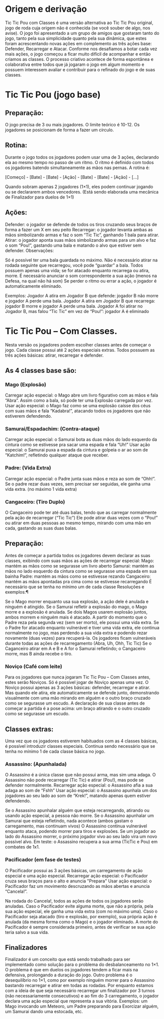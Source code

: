 # Origem e derivação

Tic Tic Pou com Classes é uma versão alternativa ao Tic Tic Pou original, jogo de roda cuja origem não é conhecida (se você souber de algo, nos avise). O jogo foi apresentado a um grupo de amigos que gostaram tanto do jogo, tanto pela sua simplicidade quanto pela sua dinâmica, que estes foram acrescentando novas ações em complemento as três ações base: Defender, Recarregar e Atacar. Conforme nos desafiamos a botar cada vez mais ações, o jogo começou a ficar muito difícil de acompanhar e então criamos as classes.
O processo criativo acontece de forma espontânea e colaborativa entre todos que já jogaram o jogo em algum momento e possuem interessem avaliar e contribuir para o refinado do jogo e de suas classes. 

# Tic Tic Pou (jogo base)

## Preparação:
O jogo precisa de 3 ou mais jogadores. O limite teórico é 10-12.
Os jogadores se posicionam de forma a fazer um círculo.

## Rotina:
Durante o jogo todos os jogadores podem usar uma de 3 ações, declarando ela ao mesmo tempo no passo de um ritmo.
O ritmo é definido com todos os jogadores batendo simultaneamente as mãos nas pernas. A rotina é:

[Começo] - [Bate] - [Bate] - [Ação] - [Bate] - [Bate] - [Ação] - [...]


Quando sobram apenas 2 jogadores (1×1), eles podem continuar jogando ou se declararem ambos vencedores.
(Está sendo elaborada uma mecânica de Finalizador para duelos de 1×1)

## Ações:
Defender: o jogador se defende de todos os tiros cruzando seus braços de forma a fazer um X em seu peito
Recarregar: o jogador levanta ambas as mãos simbolizando armas e faz o som “Tic Tic”, ganhando 1 bala para atirar.
Atirar: o jogador aponta suas mãos simbolizando armas para um alvo e faz o som “Pou!”, gastando uma bala e matando o alvo que estiver sem defender.
Observações:

Só é possível ter uma bala guardada no máximo.
Não é necessário atirar na rodada seguinte que recarregou, você pode “guardar” a bala.
Todos possuem apenas uma vida; se for atacado enquanto recarrega ou atira, morre.
É necessário anunciar o som correspondente a sua ação (menos na Defesa, na qual não há som)
Se perder o ritmo ou errar a ação, o jogador é automaticamente eliminado.

Exemplos:
Jogador A atira em Jogador B que defende: jogador B não morre e jogador A perde uma bala.
Jogador A atira em Jogador B que recarrega: jogador B morre e jogador A perde uma bala.
Jogador A foi atirar no Jogador B, mas falou “Tic Tic” em vez de “Pou!”: jogador A é eliminado

# Tic Tic Pou – Com Classes.
Nesta versão os jogadores podem escolher classes antes de começar o jogo.
Cada classe possui até 2 ações especiais extras.
Todos possuem as três ações básicas: atirar, recarregar e defender.

## As 4 classes base são:

### Mago (Explosão)
Carregar ação especial: o Mago abre um livro figurativo com as mãos e fala “Abra”. Assim como a bala, só pode ter uma Explosão carregada por vez.
Usar ação especial: o Mago faz como se uma explosão caísse dos céus com suas mãos e fala “Kadabra!”, atacando todos os jogadores que não estiverem defendendo.

### Samurai/Espadachim: (Contra-ataque)
Carregar ação especial: o Samurai bota as duas mãos do lado esquerdo da cintura como se estivesse pra sacar uma espada e fala “Uh!”
Usar ação especial: o Samurai puxa a espada da cintura e golpeia o ar ao som de “Katchim!”, refletindo qualquer ataque que receber.

### Padre: (Vida Extra)
Carregar ação especial: o Padre junta suas mãos e reza ao som de “Ohh!”.
Se o padre rezar duas vezes, sem precisar ser seguidas, ele ganha uma vida extra. (no máximo 1 vida extra)

### Cangaceiro: (Tiro Duplo)
O Cangaceiro pode ter até duas balas, tendo que as carregar normalmente pela ação de recarregar (“Tic Tic”)
Ele pode atirar duas vezes com o “Pou!” ou atirar em duas pessoas ao mesmo tempo, mirando com uma mão em cada, gastando as suas duas balas.

## Preparação:

Antes de começar a partida todos os jogadores devem declarar as suas classes, exibindo com suas mãos as ações de recarregar especial:
Mago: mantém as mãos como se segurasse um livro aberto
Samurai: mantém as mãos no lado esquerdo da cintura como se segurasse uma espada em sua bainha
Padre: mantém as mãos como se estivesse rezando
Cangaceiro: mantém as mãos apontadas pra cima como se estivesse recarregando
É necessário que se tenha no mínimo um de cada classe
Resoluções e exemplos:¶

Se o Mago morrer enquanto usa sua explosão, a ação dele é anulada e ninguém é atingido.
Se o Samurai refletir a explosão do mago, o Mago morre e a explosão é anulada.
Se dois Magos usarem explosão juntos, ambos morrem e ninguém mais é atacado.
A partir do momento que o Padre reza pela segunda vez (sem ser morto), ele possui uma vida extra.
Se o Padre for atacado enquanto vulnerável e tiver uma vida extra, ele continua normalmente no jogo, mas perdendo a sua vida extra e podendo rezar novamente (duas vezes) para recuperá-la.
Os jogadores ficam vulneráveis durante todas as ações de recarregamento (Abra, Uh, Ohh, Tic Tic)
Se o Caganceiro atirar em A e B e A for o Samurai refletindo; o Cangaceiro morre, mas B ainda recebe o tiro.

### Noviço (Café com leite)
Para os jogadores que nunca jogaram Tic Tic Pou – Com Classes antes, estes serão Noviços.
Só é possível jogar de Noviço apenas uma vez.
O Noviço possui apenas as 3 ações básicas: defender, recarregar e atirar.
Mas quando ele atira, ele automaticamente se defende junto, demonstrando visualmente com uma mão mirando em alguém e o outro braço cruzado como se segurasse um escudo.
A declaração de sua classe antes de começar a partida é a pose acima: um braço atirando e o outro cruzado como se segurasse um escudo.

## Classes extras:
Uma vez que os jogadores estiverem habituados com as 4 classes básicas, é possível introduzir classes especiais.
Continua sendo necessário que se tenha no mínimo 1 de cada classe básica no jogo.

### Assassino: (Apunhalada)
O Assassino é a única classe que não possui arma, mas sim uma adaga.
O Assassino não pode recarregar (Tic Tic) e atirar (Pou!), mas pode se defender normalmente.
Recarregar ação especial: o Assassino afia a sua adaga ao som de “Fshh”
Usar ação especial: o Assassino apunhala um dos jogadores ao seu lado ao som de “Krek!”, matando apenas quem estiver defendendo.

Se o Assassino apunhalar alguém que esteja recarregando, atirando ou usando ação especial, a pessoa não morre.
Se o Assassino apunhalar um Samurai que esteja refletindo, nada acontece (ambos gastam o carregamento, mas continuam vivos)
O Assassino continua vulnerável enquanto ataca, podendo morrer para tiros e explosões.
Se um jogador ao lado do Assassino morrer, o próximo jogador vivo ao seu lado vira um novo possível alvo.
Em teste: o Assassino recupera a sua arma (TicTic e Pou) em combates de 1x1.

### Pacificador (em fase de testes)
O Pacificador possui as 3 ações básicas, um carregamento de ação especial e uma ação especial.
Recarregar ação especial: o Pacificador cruza seus braços para o alto e anuncia "Prepara"
Usar ação especial: o Pacificador faz um movimento descruzando as mãos abertas e anuncia “Cancela!”.

Na rodada do Cancela!, todos as ações de todos os jogadores serão anuladas. Caso o Pacificador evite alguma morte, que não a própria, pela sua ação especial, ele ganha uma vida extra (com no máximo uma).
Caso o Pacificador seja atacado (tiro e explosão, por exemplo), sua própria ação é anulada (da mesma forma como o Mago) e o jogador eliminado.
A morte do Pacificador é sempre considerada primeiro, antes de verificar se sua ação teria salvo a sua vida.

## Finalizadores
Finalizador é um conceito que está sendo trabalhado para ser implementado como solução para o problema do desbalanceamento no 1×1.
O problema é que em duelos os jogadores tendem a ficar mais na defensiva, prolongando a duração do jogo.
Outro problema é o desequilíbrio no 1×1, como por exemplo ninguém morrer para o Assassino bastando recarregar e atirar em todas as rodadas.
Por enquanto estamos com a ideia de que seja necessário recarregar um finalizador por 3 turnos (não necessariamente consecutivos) e ao fim do 3 carregamento, o jogador declara uma ação especial que representa a sua vitória.
Exemplos: um Mago invocando um Meteoro, um Padre preparando para Exorcizar alguém, um Samurai dando uma estocada, etc.
